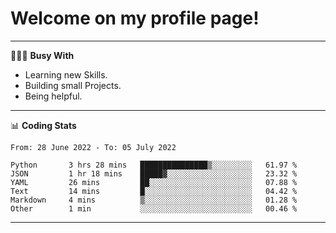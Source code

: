 # Welcome on my profile page!
<!-- print(("dralla"[::-1]+"s").capitalize()) -->

---
👨🏻‍💻 **Busy With**
* Learning new Skills.
* Building small Projects.
* Being helpful.

---
📊 **Coding Stats**
<!--START_SECTION:waka-->

```text
From: 28 June 2022 - To: 05 July 2022

Python       3 hrs 28 mins   ███████████████▒░░░░░░░░░   61.97 %
JSON         1 hr 18 mins    █████▓░░░░░░░░░░░░░░░░░░░   23.32 %
YAML         26 mins         ██░░░░░░░░░░░░░░░░░░░░░░░   07.88 %
Text         14 mins         █░░░░░░░░░░░░░░░░░░░░░░░░   04.42 %
Markdown     4 mins          ▒░░░░░░░░░░░░░░░░░░░░░░░░   01.28 %
Other        1 min           ░░░░░░░░░░░░░░░░░░░░░░░░░   00.46 %
```

<!--END_SECTION:waka-->
---

